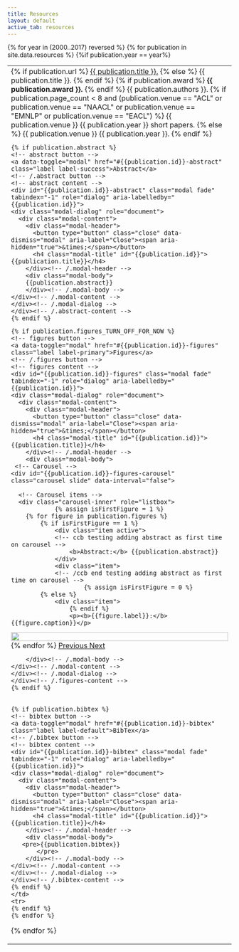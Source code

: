 ```yaml
---
title: Resources
layout: default
active_tab: resources
---
```



<table class="table"> 
<tbody>
  {% for year in (2000..2017) reversed %}
<!---
    <tr><td>
	<a name="{{year}}"></a><h1>{{year}}</h1>
    </td><td></td></tr>
-->
    {% for publication in site.data.resources %}
    {%if publication.year == year%}
    <tr>
      <td>
	{% if publication.url %}
		<a href="{{ publication.url }}">{{ publication.title }}.</a>
        {% else %}
		{{ publication.title }}.
	{% endif %}
	{% if publication.award %}
		<b>{{ publication.award }}.</b>
	{% endif %}
	{{ publication.authors }}.
        {% if publication.page_count < 8 and (publication.venue == "ACL" or publication.venue == "NAACL" or publication.venue == "EMNLP" or publication.venue == "EACL")   %}
		{{ publication.venue }} {{ publication.year }} short papers.
	{% else %}
		{{ publication.venue }}  {{ publication.year }}.
	{% endif %}

	{% if publication.abstract %}
	<!-- abstract button -->
	<a data-toggle="modal" href="#{{publication.id}}-abstract" class="label label-success">Abstract</a>
	<!-- /.abstract button -->
	<!-- abstract content -->
	<div id="{{publication.id}}-abstract" class="modal fade" tabindex="-1" role="dialog" aria-labelledby="{{publication.id}}">
    <div class="modal-dialog" role="document">
      <div class="modal-content">
        <div class="modal-header">
          <button type="button" class="close" data-dismiss="modal" aria-label="Close"><span aria-hidden="true">&times;</span></button>
          <h4 class="modal-title" id="{{publication.id}}">{{publication.title}}</h4>
        </div><!-- /.modal-header -->
        <div class="modal-body">
        {{publication.abstract}}
        </div><!-- /.modal-body -->
	</div><!-- /.modal-content -->
	</div><!-- /.modal-dialog -->
	</div><!-- /.abstract-content -->
	{% endif %}


<!-- ccb - turning off figures for now, until I can figure out how to load them in a lazy fashion, so that the user doesn't get bombarded with so much data -->
	{% if publication.figures_TURN_OFF_FOR_NOW %}
	<!-- figures button -->
	<a data-toggle="modal" href="#{{publication.id}}-figures" class="label label-primary">Figures</a>
	<!-- /.figures button -->
	<!-- figures content -->
	<div id="{{publication.id}}-figures" class="modal fade" tabindex="-1" role="dialog" aria-labelledby="{{publication.id}}">
    <div class="modal-dialog" role="document">
      <div class="modal-content">
        <div class="modal-header">
          <button type="button" class="close" data-dismiss="modal" aria-label="Close"><span aria-hidden="true">&times;</span></button>
          <h4 class="modal-title" id="{{publication.id}}">{{publication.title}}</h4>
        </div><!-- /.modal-header -->
        <div class="modal-body">
	 <!-- Carousel -->
	<div id="{{publication.id}}-figures-carousel" class="carousel slide" data-interval="false">

	  <!-- Carousel items -->
	  <div class="carousel-inner" role="listbox">
                {% assign isFirstFigure = 1 %}
	  	{% for figure in publication.figures %}
		  	{% if isFirstFigure == 1 %}
			  	<div class="item active">
				<!-- ccb testing adding abstract as first time on carousel -->
			        <b>Abstract:</b> {{publication.abstract}}
				</div>
			  	<div class="item">
				<!-- /ccb end testing adding abstract as first time on carousel -->
                		{% assign isFirstFigure = 0 %}
		  	{% else %}
			  	<div class="item">
                	{% endif %}
					<p><b>{{figure.label}}:</b> {{figure.caption}}</p>
<img src="{{figure.img}}" alt="" width="100%">
				</div>
		{% endfor %}
	  </div>
	  <!-- /.Carousel items -->
	  <!-- Controls -->
		<a class="left carousel-control" href="#{{publication.id}}-figures-carousel" role="button" data-slide="prev">
		<span class="glyphicon glyphicon-chevron-left" aria-hidden="true" style="color:gray"></span>
		<span class="sr-only">Previous</span>
		</a>
		<a class="right carousel-control" href="#{{publication.id}}-figures-carousel" role="button" data-slide="next">
		<span class="glyphicon glyphicon-chevron-right" aria-hidden="true" style="color:gray"></span>
		<span class="sr-only">Next</span>
		</a>
	  <!-- /.Controls -->
	</div>
	<!-- /.Carousel -->

        </div><!-- /.modal-body -->
	</div><!-- /.modal-content -->
	</div><!-- /.modal-dialog -->
	</div><!-- /.figures-content -->
	{% endif %}


	{% if publication.bibtex %}
	<!-- bibtex button -->
	<a data-toggle="modal" href="#{{publication.id}}-bibtex" class="label label-default">BibTex</a>
	<!-- /.bibtex button -->
	<!-- bibtex content -->
	<div id="{{publication.id}}-bibtex" class="modal fade" tabindex="-1" role="dialog" aria-labelledby="{{publication.id}}">
    <div class="modal-dialog" role="document">
      <div class="modal-content">
        <div class="modal-header">
          <button type="button" class="close" data-dismiss="modal" aria-label="Close"><span aria-hidden="true">&times;</span></button>
          <h4 class="modal-title" id="{{publication.id}}">{{publication.title}}</h4>
        </div><!-- /.modal-header -->
        <div class="modal-body">
 	   <pre>{{publication.bibtex}}
           </pre>
        </div><!-- /.modal-body -->
	</div><!-- /.modal-content -->
	</div><!-- /.modal-dialog -->
	</div><!-- /.bibtex-content -->
	{% endif %}
	</td>
    <tr>
    {% endif %}
    {% endfor %}
  {% endfor %}
<!-- ccb - debugging by removing </tbody> -->
<!-- ccb - debugging by removing</table> -->
